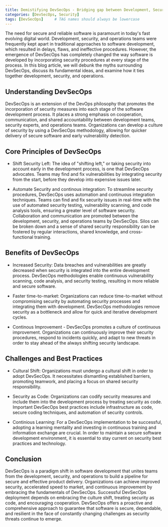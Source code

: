 ```yaml
---
title: Demistifying DevSecOps - Bridging gap between Development, Security and Operations
categories: [DevSecOps, Security]
tags: [DevSecOps]     # TAG names should always be lowercase
---
```



The need for secure and reliable software is paramount in today's fast evolving digital world. Development, security, and operations teams were frequently kept apart in traditional approaches to software development, which resulted in delays, flaws, and ineffective procedures. However, the emergence of DevSecOps has completely changed the way software is developed by incorporating security procedures at every stage of the process. In this blog article, we will debunk the myths surrounding DevSecOps, discuss its fundamental ideas, and examine how it ties together development, security, and operations.

## Understanding DevSecOps

DevSecOps is an extension of the DevOps philosophy that promotes the incorporation of security measures into each stage of the software development process. It places a strong emphasis on cooperation, communication, and shared accountability between development teams, security experts, and operations teams. Organizations can develop a culture of security by using a DevSecOps methodology, allowing for quicker delivery of secure software and early vulnerability detection.

## Core Principles of DevSecOps

- Shift Security Left: The idea of "shifting left," or taking security into account early in the development process, is one that DevSecOps advocates. Teams may find and fix vulnerabilities by integrating security from the start, before they develop into expensive issues later.

- Automate Security and continous integration: To streamline security procedures, DevSecOps uses automation and continuous integration techniques. Teams can find and fix security issues in real-time with the use of automated security testing, vulnerability scanning, and code analysis tools, ensuring a greater level of software security.
Collaboration and communication are promoted between the development, security, and operations teams by DevSecOps. Silos can be broken down and a sense of shared security responsibility can be fostered by regular interactions, shared knowledge, and cross-functional training.

## Benefits of DevSecOps

- Increased Security: Data breaches and vulnerabilities are greatly decreased when security is integrated into the entire development process. DevSecOps methodologies enable continuous vulnerability scanning, code analysis, and security testing, resulting in more reliable and secure software.

- Faster time-to-market: Organizations can reduce time-to-market without compromising security by automating security processes and integrating them with development. DevSecOps methodologies remove security as a bottleneck and allow for quick and iterative development cycles.

- Continous Improvement - DevSecOps promotes a culture of continuous improvement. Organizations can continuously improve their security procedures, respond to incidents quickly, and adapt to new threats in order to stay ahead of the always shifting security landscape.

## Challenges and Best Practices

- Cultural Shift: Organizations must undergo a cultural shift in order to adopt DevSecOps. It necessitates dismantling established barriers, promoting teamwork, and placing a focus on shared security responsibility.

- Security as Code: Organizations can codify security measures and include them into the development process by treating security as code. Important DevSecOps best practices include infrastructure as code, secure coding techniques, and automation of security controls.

- Continious Learning: For a DevSecOps implementation to be successful, adopting a learning mentality and investing in continuous training and information exchange are crucial. In order to maintain a secure software development environment, it is essential to stay current on security best practices and technology.

## Conclusion

DevSecOps is a paradigm shift in software development that unites teams from the development, security, and operations to build a pipeline for secure and effective product delivery. Organizations can achieve improved security, accelerated speed to market, and continuous improvement by embracing the fundamentals of DevSecOps. Successful DevSecOps deployment depends on embracing the culture shift, treating security as code, and encouraging cooperation. DevSecOps offers a proactive and comprehensive approach to guarantee that software is secure, dependable, and resilient in the face of constantly changing challenges as security threats continue to emerge.
